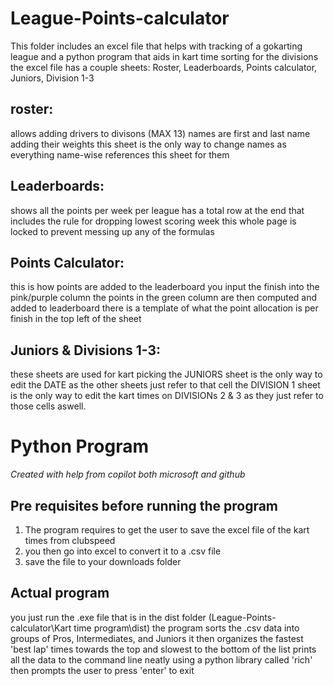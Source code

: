 # League-Points-calculator
This folder includes an excel file that helps with tracking of a gokarting league and a python program that aids in kart time sorting for the divisions
the excel file has a couple sheets: Roster, Leaderboards, Points calculator, Juniors, Division 1-3

  ## roster:
  allows adding drivers to divisons (MAX 13)
  names are first and last name
  adding their weights
  this sheet is the only way to change names as everything name-wise references this sheet for them

  ## Leaderboards:
  shows all the points per week per league
  has a total row at the end that includes the rule for dropping lowest scoring week
  this whole page is locked to prevent messing up any of the formulas

  ## Points Calculator:
  this is how points are added to the leaderboard
  you input the finish into the pink/purple column
  the points in the green column are then computed and added to leaderboard
  there is a template of what the point allocation is per finish in the top left of the sheet

  ## Juniors & Divisions 1-3:
  these sheets are used for kart picking
  the JUNIORS sheet is the only way to edit the DATE as the other sheets just refer to that cell
  the DIVISION 1 sheet is the only way to edit the kart times on DIVISIONs 2 & 3 as they just refer to those cells aswell.

# Python Program
*Created with help from copilot both microsoft and github*

  ## Pre requisites before running the program
  1) The program requires to get the user to save the excel file of the kart times from clubspeed
  2) you then go into excel to convert it to a .csv file
  3) save the file to your downloads folder

  ## Actual program
  you just run the .exe file that is in the dist folder (League-Points-calculator\Kart time program\dist)
  the program sorts the .csv data into groups of Pros, Intermediates, and Juniors
  it then organizes the fastest 'best lap' times towards the top and slowest to the bottom of the list
  prints all the data to the command line neatly using a python library called 'rich'
  then prompts the user to press 'enter' to exit
